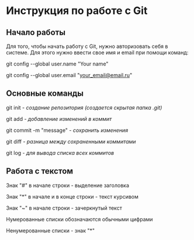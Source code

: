 # Инструкция по работе с Git

## Начало работы

Для того, чтобы начать работу с Git, нужно авторизовать себя в системе. Для этого нужно ввести свое имя и email при помощи команд:

git config --global user.name "Your name"

git config --global user.email "your_email@email.ru"

## Основные команды

git init - *создание репозитория (создается скрытая папка .git)*

git add - *добавление изменений в коммит*

git commit -m "message" - *сохранить изменения*

git diff - *разница между сохраненными коммитами*

git log - *для вывода списка всех коммитов*

## Работа с текстом

Знак "#" в начале строки - выделение заголовка

Знак "*" в начале и в конце строки - текст курсивом

Знак "~" в начале строки - зачеркнутый текст

Нумерованные списки обозначаются обычными цифрами

Ненумерованные списки - знак "*"

